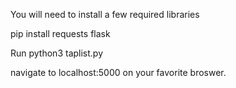 You will need to install a few required libraries


 pip install requests flask


Run python3 taplist.py

navigate to localhost:5000 on your favorite broswer.


